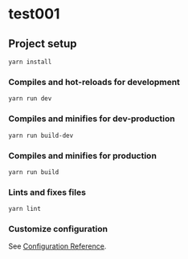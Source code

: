 # test001

## Project setup
```
yarn install
```

### Compiles and hot-reloads for development
```
yarn run dev
```

### Compiles and minifies for dev-production
```
yarn run build-dev
```
### Compiles and minifies for production
```
yarn run build
```

### Lints and fixes files
```
yarn lint
```

### Customize configuration
See [Configuration Reference](https://cli.vuejs.org/config/).
